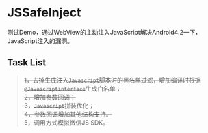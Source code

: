 # JSSafeInject

测试Demo，通过WebView的主动注入JavaScript解决Android4.2一下，JavaScript注入的漏洞。

## Task List

>~~1，去掉生成注入`Javascript`脚本时的黑名单过滤，增加编译时根据`@Javascriptinterface`生成白名单；~~  
>~~2，增加参数回调；~~  
>~~3，`Javascript`拼装优化；~~  
>~~4，参数回调增加其他结构支持。~~  
>~~5，调用方式模拟微信JS SDK。~~    
